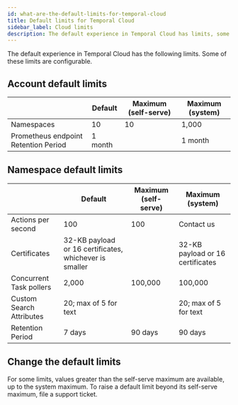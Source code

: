 ```yaml
---
id: what-are-the-default-limits-for-temporal-cloud
title: Default limits for Temporal Cloud
sidebar_label: Cloud limits
description: The default experience in Temporal Cloud has limits, some of which are configurable.
---
```


<!--- What are the default limits for Temporal Cloud? --->

The default experience in Temporal Cloud has the following limits.
Some of these limits are configurable.

<!--- What are the default limits for accounts in Temporal Cloud? --->

## Account default limits

|                                      | Default | Maximum (self-serve) | Maximum (system) |
| ------------------------------------ | ------- | -------------------- | ---------------- |
| Namespaces                           | 10      | 10                   | 1,000            |
| Prometheus endpoint Retention Period | 1 month |                      | 1 month          |

<!--- What are the default limits for Namespaces in Temporal Cloud? --->

## Namespace default limits

|                          | Default                                                | Maximum (self-serve) | Maximum (system)                 |
| ------------------------ | ------------------------------------------------------ | -------------------- | -------------------------------- |
| Actions per second       | 100                                                    | 100                  | Contact us                       |
| Certificates             | 32-KB payload or 16 certificates, whichever is smaller |                      | 32-KB payload or 16 certificates |
| Concurrent Task pollers  | 2,000                                                  | 100,000              | 100,000                          |
| Custom Search Attributes | 20; max of 5 for text                                  |                      | 20; max of 5 for text            |
| Retention Period         | 7 days                                                 | 90 days              | 90 days                          |

<!--- How to change the default limits for Temporal Cloud --->

## Change the default limits

For some limits, values greater than the self-serve maximum are available, up to the system maximum.
To raise a default limit beyond its self-serve maximum, file a support ticket.
